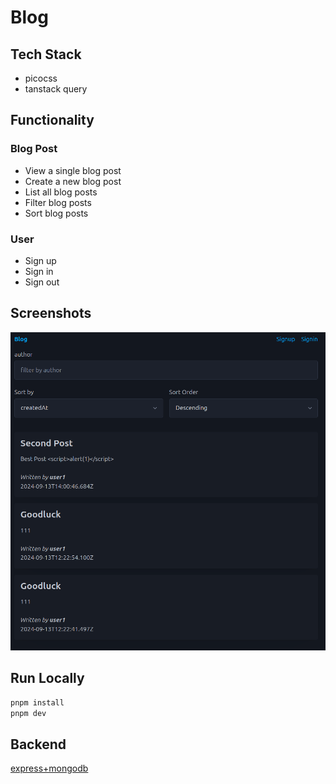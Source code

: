 # Blog

## Tech Stack

- picocss
- tanstack query

## Functionality

### Blog Post

- View a single blog post
- Create a new blog post
- List all blog posts
- Filter blog posts
- Sort blog posts

### User

- Sign up
- Sign in
- Sign out

## Screenshots

![Blog](./screenshot.png)

## Run Locally

```bash
pnpm install
pnpm dev
```

## Backend

[express+mongodb](https://github.com/meirongdev/express_mongoose)
